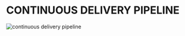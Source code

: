 CONTINUOUS DELIVERY PIPELINE
============================

![continuous delivery pipeline](./img/continousDeliveryPipeline.png "Continuos Delivery Pipeline")
